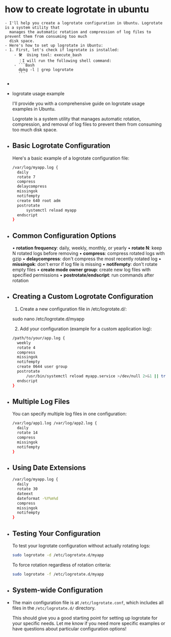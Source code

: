 # how to create logrotate in ubuntu
	- I'll help you create a logrotate configuration in Ubuntu. Logrotate is a system utility that
	  manages the automatic rotation and compression of log files to prevent them from consuming too much
	  disk space.
	- Here's how to set up logrotate in Ubuntu:
	- 1. First, let's check if logrotate is installed:
		- 🛠️  Using tool: execute_bash
		  ⋮I will run the following shell command:
		- ```Bash
		  dpkg -l | grep logrotate
		  ```
-
- logrotate usage example
  
  I'll provide you with a comprehensive guide on logrotate usage examples in Ubuntu.
  
  Logrotate is a system utility that manages automatic rotation, compression, and removal of log
  files to prevent them from consuming too much disk space.
- ## Basic Logrotate Configuration
  
  Here's a basic example of a logrotate configuration file:
  
  ```bash
  /var/log/myapp.log {
    daily
    rotate 7
    compress
    delaycompress
    missingok
    notifempty
    create 640 root adm
    postrotate
        systemctl reload myapp
    endscript
  }
  ```
- ## Common Configuration Options
  
  • **rotation frequency**: daily, weekly, monthly, or yearly
  • **rotate N**: keep N rotated logs before removing
  • **compress**: compress rotated logs with gzip
  • **delaycompress**: don't compress the most recently rotated log
  • **missingok**: don't error if log file is missing
  • **notifempty**: don't rotate empty files
  • **create mode owner group**: create new log files with specified permissions
  • **postrotate/endscript**: run commands after rotation
- ## Creating a Custom Logrotate Configuration
  
  1. Create a new configuration file in /etc/logrotate.d/:
  
  sudo nano /etc/logrotate.d/myapp
  
  
  2. Add your configuration (example for a custom application log):
  
  ```bash
  /path/to/your/app.log {
    weekly
    rotate 4
    compress
    missingok
    notifempty
    create 0644 user group
    postrotate
        /usr/bin/systemctl reload myapp.service >/dev/null 2>&1 || true
    endscript
  }
  ```
- ## Multiple Log Files
  
  You can specify multiple log files in one configuration:
  
  ```bash
  /var/log/app1.log /var/log/app2.log {
    daily
    rotate 14
    compress
    missingok
    notifempty
  }
  ```
- ## Using Date Extensions
  
  ```bash
  /var/log/myapp.log {
    daily
    rotate 30
    dateext
    dateformat -%Y%m%d
    compress
    missingok
    notifempty
  }
  ```
- ## Testing Your Configuration
  
  To test your logrotate configuration without actually rotating logs:
  
  ```bash
  sudo logrotate -d /etc/logrotate.d/myapp
  ```
  
  
  To force rotation regardless of rotation criteria:
  
  ```bash
  sudo logrotate -f /etc/logrotate.d/myapp
  ```
- ## System-wide Configuration
- The main configuration file is at `/etc/logrotate.conf`, which includes all files in the
  `/etc/logrotate.d/` directory.
  
  This should give you a good starting point for setting up logrotate for your specific needs. Let me
  know if you need more specific examples or have questions about particular configuration options!